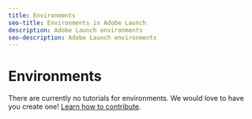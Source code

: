```yaml
---
title: Environments
seo-title: Environments in Adobe Launch
description: Adobe Launch environments
seo-description: Adobe Launch environments
---
```


# Environments

There are currently no tutorials for environments. We would love to have you create one! [Learn how to contribute](/contributing.md).

